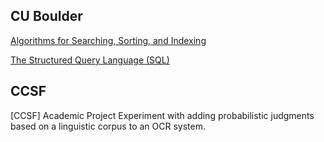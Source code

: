 
## CU Boulder
[Algorithms for Searching, Sorting, and Indexing](https://www.coursera.org/account/accomplishments/verify/R9FKFC5Y4GLK)

[The Structured Query Language (SQL)](https://www.coursera.org/account/accomplishments/verify/NQAH68QLKJ5G?utm_source=link&utm_medium=certificate&utm_content=cert_image&utm_campaign=pdf_header_button&utm_product=course)

## CCSF
[CCSF] Academic Project
Experiment with adding probabilistic judgments based on a linguistic corpus to an OCR system.





